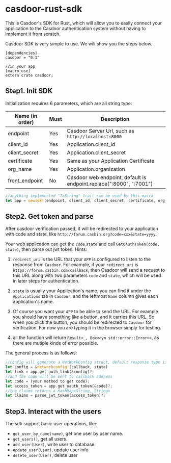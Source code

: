 # casdoor-rust-sdk

This is Casdoor's SDK for Rust, which will allow you to easily connect your application to the Casdoor authentication system without having to implement it from scratch.

Casdoor SDK is very simple to use. We will show you the steps below.

```
[dependencies]
casdoor = "0.1"

//in your app
[macro_use]
extern crate casdoor;
```

## Step1. Init SDK

Initialization requires 6 parameters, which are all string type:

| Name (in order)  | Must | Description                                                        |
| ---------------- | ---- | ------------------------------------------------------------------ |
| endpoint         | Yes  | Casdoor Server Url, such as `http://localhost:8000`                |
| client_id        | Yes  | Application.client_id                                              |
| client_secret    | Yes  | Application.client_secret                                          |
| certificate      | Yes  | Same as your Application Certificate                               |
| org_name         | Yes  | Application.organization                                           |
| front_endpoint   | No   | Casdoor web endpoint, default is endpoint.replace(":8000", ":7001")|

```rust
//anything implemented "ToString" trait can be used by this macro
let app = newsdk!(endpoint, client_id, client_secret, certificate, org_name);
```

## Step2. Get token and parse

After casdoor verification passed, it will be redirected to your application with code and state, like `http://forum.casbin.org?code=xxx&state=yyyy`.

Your web application can get the `code`,`state` and call `GetOAuthToken(code, state)`, then parse out jwt token.
Hints:  

1. `redirect_uri` is the URL that your `APP` is configured to
listen to the response from `Casdoor`. For example, if your `redirect_uri` is `https://forum.casbin.com/callback`, then Casdoor will send a request to this URL along with two parameters `code` and `state`, which will be used in later steps for authentication.   

2. `state` is usually your Application's name, you can find it under the `Applications` tab in `Casdoor`, and the leftmost `Name` column gives each application's name. 

3. Of course you want your `APP` to be able to send the URL. For example you should have something like a button, and it carries this URL. So when you click the button, you should be redirected to `Casdoor` for verification. For now you are typing it in the browser simply for testing.
   
4. all the function will return `Result<_, Box<dyn std::error::Error>>`, as there are mutiple kinds of error possible.

The general process is as follows:

```rust
//config will generate a NetWorkConfig struct, default response type is "code", and default scope is "read"
let config = &networkconfig!(callback, state)
let link = app.get_auth_link(&config)?;
//and the code will be sent to callback address
let code = (your method to get code);
let access_token = app.get_oauth_token(&code)?;
//the claims returns a HashMap<String, String>
let claims = parse_jwt_token(access_token)?;


```

## Step3. Interact with the users

The sdk support basic user operations, like:

- `get_user_by_name(name)`, get one user by user name.
- `get_users()`, get all users.
- `add_user(User)`, write user to database.
- `update_user(User)`, update user info
- `delete_user(User)`, delete user
